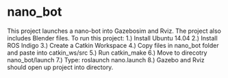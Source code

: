 # nano_bot
This project launches a nano-bot into Gazebosim and Rviz. The project also includes Blender files. 
To run this project:
  1.) Install Ubuntu 14.04 
  2.) Install ROS Indigo
  3.) Create a Catkin Workspace
  4.) Copy files in nano_bot folder and paste into catkin_ws/src 
  5.) Run catkin_make
  6.) Move to direcotry nano_bot/launch
  7.) Type: roslaunch nano.launch
  8.) Gazebo and Rviz should open up project into directory.
